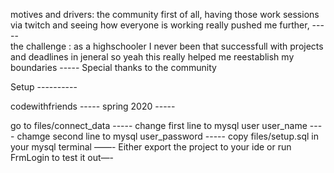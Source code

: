 motives and drivers:
  the community first of all, having those work sessions via twitch and seeing how everyone is working really pushed me further, -----  
  the challenge : as a highschooler I never been that successfull with projects and deadlines in jeneral so yeah this really helped me reestablish my boundaries ----- 
  Special thanks to the community
  




Setup ----------


codewithfriends -----
spring 2020 -----

go to files/connect_data -----
change first line to mysql user user_name ----
chamge second line to mysql user_password -----
copy files/setup.sql in your mysql terminal ——-
Either export the project to your ide or run 
FrmLogin to test it out—-

